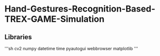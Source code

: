 # Hand-Gestures-Recognition-Based-TREX-GAME-Simulation
## Libraries
'''sh
  cv2
  numpy
  datetime
  time
  pyautogui
  webbrowser
  matplotlib
'''

